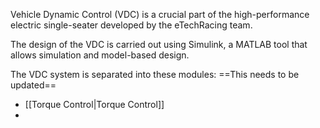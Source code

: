 Vehicle Dynamic Control (VDC) is a crucial part of the high-performance electric single-seater developed by the eTechRacing team.

The design of the VDC is carried out using Simulink, a MATLAB tool that allows simulation and model-based design.

The VDC system is separated into these modules: ==This needs to be updated==

- [[Torque Control|Torque Control]]
- 